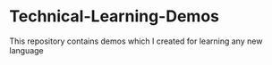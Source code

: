 # Technical-Learning-Demos
This repository contains demos which I created for learning any new language
